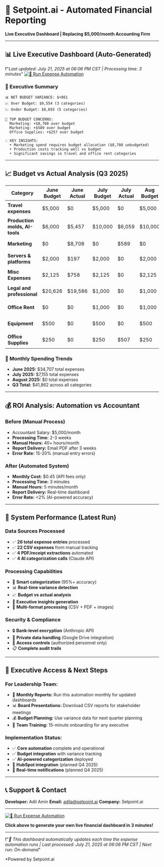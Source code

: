 # 🚀 Setpoint.ai - Automated Financial Reporting

**Live Executive Dashboard | Replacing $5,000/month Accounting Firm**

---

## 📊 Live Executive Dashboard (Auto-Generated)

f"*Last updated: July 21, 2025 at 06:06 PM CST | Processing time: 3 minutes*"
[![🚀 Run Expense Automation](https://colab.research.google.com/assets/colab-badge.svg)](https://colab.research.google.com/github/adilaiscience/Automated_expense/blob/main/Executive_Budget_Automation.ipynb)

### 🎯 Executive Summary

```
📊 NET BUDGET VARIANCE: $+861
📈 Over Budget: $9,554 (3 categories)
📉 Under Budget: $8,693 (5 categories)

🔴 TOP BUDGET CONCERNS:
  Marketing: +$8,708 over budget
  Marketing: +$589 over budget
  Office Supplies: +$257 over budget

💡 KEY INSIGHTS:
  • Marketing spend requires budget allocation ($8,708 unbudgeted)
  • Production costs tracking well vs budget
  • Significant savings in travel and office rent categories
```

---

## 📈 Budget vs Actual Analysis (Q3 2025)

| Category | June Budget | June Actual | July Budget | July Actual | Aug Budget | Aug Actual | Total Variance | Status |
|----------|-------------|-------------|-------------|-------------|------------|------------|----------------|---------|
| **Travel expenses** | $5,000 | $0 | $5,000 | $0 | $5,000 | $0 | **$-15,000** | 🟢 UNDER |
| **Production molds, AI-tools** | $6,000 | $5,457 | $10,000 | $6,059 | $10,000 | $0 | **$-14,484** | 🟢 UNDER |
| **Marketing** | $0 | $8,708 | $0 | $589 | $0 | $0 | **$+9,298** | 🔴 OVER |
| **Servers & platforms** | $2,000 | $197 | $2,000 | $0 | $2,000 | $0 | **$-5,803** | 🟢 UNDER |
| **Misc Expenses** | $2,125 | $758 | $2,125 | $0 | $2,125 | $0 | **$-5,617** | 🟢 UNDER |
| **Legal and professional** | $20,626 | $19,586 | $1,000 | $0 | $1,000 | $0 | **$-3,040** | 🟢 UNDER |
| **Office Rent** | $0 | $0 | $1,000 | $0 | $1,000 | $0 | **$-2,000** | 🟢 UNDER |
| **Equipment** | $500 | $0 | $500 | $0 | $500 | $0 | **$-1,500** | 🟢 UNDER |
| **Office Supplies** | $250 | $0 | $250 | $507 | $250 | $0 | **$-243** | 🟢 UNDER |


### 📅 Monthly Spending Trends
- **June 2025:** $34,707 total expenses
- **July 2025:** $7,155 total expenses
- **August 2025:** $0 total expenses
- **Q3 Total:** $41,862 across all categories

---

## 💰 ROI Analysis: Automation vs Accountant

### Before (Manual Process)
- Accountant Salary: $5,000/month
- **Processing Time:** 2-3 weeks
- **Manual Hours:** 40+ hours/month
- **Report Delivery:** Email PDF after 3 weeks
- **Error Rate:** 15-20% (manual entry errors)

### After (Automated System)
- **Monthly Cost:** $0.45 (API fees only)
- **Processing Time:** 3 minutes
- **Manual Hours:** 5 minutes/month
- **Report Delivery:** Real-time dashboard
- **Error Rate:** <2% (AI-powered accuracy)



---

## 🔧 System Performance (Latest Run)

### Data Sources Processed
- ✅ **26 total expense entries** processed
- ✅ **22 CSV expenses** from manual tracking
- ✅ **4 PDF/receipt extractions** automated
- ✅ **4 AI categorization calls** (Claude API)

### Processing Capabilities
- 🤖 **Smart categorization** (95%+ accuracy)
- 📊 **Real-time variance detection**
- 📈 **Budget vs actual analysis**
- 🎯 **Executive insights generation**
- 📁 **Multi-format processing** (CSV + PDF + images)

### Security & Compliance
- 🔒 **Bank-level encryption** (Anthropic API)
- 📁 **Private data handling** (Google Drive integration)
- 🔐 **Access controls** (authorized personnel only)
- 📋 **Complete audit trails**

---

## 🚀 Executive Access & Next Steps

### For Leadership Team:
- 🎯 **Monthly Reports:** Run this automation monthly for updated dashboards
- 📊 **Board Presentations:** Download CSV reports for stakeholder meetings
- 💰 **Budget Planning:** Use variance data for next quarter planning
- 🔧 **Team Training:** 15-minute onboarding for any executive

### Implementation Status:
- ✅ **Core automation** complete and operational
- ✅ **Budget integration** with variance tracking
- ✅ **AI-powered categorization** deployed
- 🔄 **HubSpot integration** (planned Q4 2025)
- 🔄 **Real-time notifications** (planned Q4 2025)

---

## 📞 Support & Contact

**Developer:** Adil Amin
**Email:** adila@setpoint.ai
**Company:** Setpoint.ai



---


[![🚀 Run Expense Automation](https://colab.research.google.com/assets/colab-badge.svg)](https://colab.research.google.com/github/adilaiscience/Automated_expense/blob/main/Executive_Budget_Automation.ipynb)

**Click above to generate your own live financial dashboard in 3 minutes!**

---

f"*🤖 This dashboard automatically updates each time the expense automation runs | Last processed: July 21, 2025 at 06:06 PM CST | Next run: On-demand*"

*Powered by Setpoint.ai 